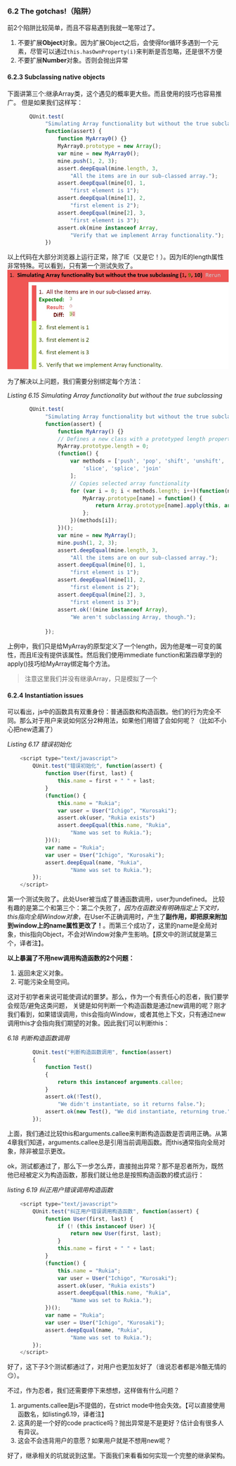 ### 6.2 The gotchas!（陷阱）

前2个陷阱比较简单，而且不容易遇到我就一笔带过了。

1. 不要扩展**Object**对象。因为扩展Object之后，会使得for循环多遇到一个元素，尽管可以通过`this.hasOwnProperty(i)`来判断是否忽略，还是很不方便
2. 不要扩展**Number**对象。否则会抛出异常

#### 6.2.3 Subclassing native objects

下面讲第三个:继承Array类，这个遇见的概率更大些。而且使用的技巧也容易推广。
但是如果我们这样写：

```javascript
       QUnit.test(
            "Simulating Array functionality but without the true subclassing",
            function(assert) {
                function MyArray0() {}
                MyArray0.prototype = new Array();
                var mine = new MyArray0();
                mine.push(1, 2, 3);
                assert.deepEqual(mine.length, 3,
                    "All the items are in our sub-classed array.");
                assert.deepEqual(mine[0], 1,
                    "first element is 1");
                assert.deepEqual(mine[1], 2,
                    "first element is 2");
                assert.deepEqual(mine[2], 3,
                    "first element is 3");
                assert.ok(mine instanceof Array,
                    "Verify that we implement Array functionality.");
            })
```

以上代码在大部分浏览器上运行正常，除了IE（又是它！）。因为IE的length属性非常特殊。可以看到，只有第一个测试失败了。
![继承Array失败](https://github.com/flybywind/SecretsOfJavaScriptNinja/blob/master/img/6.16_0.jpg)

为了解决以上问题，我们需要分别绑定每个方法：

*Listing 6.15 Simulating Array functionality but without the true subclassing*

```javascript
       QUnit.test(
            "Simulating Array functionality but without the true subclassing",
            function(assert) {
                function MyArray() {}
                // Defines a new class with a prototyped length property￼￼￼
                MyArray.prototype.length = 0;
                (function() {
                    var methods = ['push', 'pop', 'shift', 'unshift',
                        'slice', 'splice', 'join'
                    ];
                    // Copies selected array functionality￼
                    for (var i = 0; i < methods.length; i++)(function(name) {
                        MyArray.prototype[name] = function() {
                            return Array.prototype[name].apply(this, arguments);
                        };
                    })(methods[i]);
                })();
                var mine = new MyArray();
                mine.push(1, 2, 3);
                assert.deepEqual(mine.length, 3,
                    "All the items are on our sub-classed array.");
                assert.deepEqual(mine[0], 1,
                    "first element is 1");
                assert.deepEqual(mine[1], 2,
                    "first element is 2");
                assert.deepEqual(mine[2], 3,
                    "first element is 3");
                assert.ok(!(mine instanceof Array),
                    "We aren't subclassing Array, though.");

            });
```
   
上例中，我们只是给MyArray的原型定义了一个length，因为他是唯一可变的属性，而且IE没有提供该属性。然后我们使用immediate function和第四章学到的apply()技巧给MyArray绑定每个方法。
> 注意这里我们并没有继承Array，只是模拟了一个

#### 6.2.4 Instantiation issues

可以看出，js中的函数具有双重身份：普通函数和构造函数。他们的行为完全不同。那么对于用户来说如何区分2种用法，如果他们用错了会如何呢？（比如不小心把new遗漏了）

*Listing 6.17 错误初始化*

```javascript
    <script type="text/javascript">
        QUnit.test("错误初始化", function(assert) {
            function User(first, last) {
                this.name = first + " " + last;
            }
            (function() {
                this.name = "Rukia";
                var user = User("Ichigo", "Kurosaki");
                assert.ok(user, "Rukia exists")
                assert.deepEqual(this.name, "Rukia",
                    "Name was set to Rukia.");
            })();
            var name = "Rukia";
            var user = User("Ichigo", "Kurosaki");
            assert.deepEqual(name, "Rukia",
                    "Name was set to Rukia.");
        });
    </script>
```

第一个测试失败了。此处User被当成了普通函数调用，user为undefined。
比较有趣的是第二个和第三个：第二个失败了，*因为在函数没有明确指定上下文时，this指向全局Window对象*，在User不正确调用时，产生了**副作用，即把原来附加到window上的name属性更改了！**。而第三个成功了，这里的name是全局对象，this指向Object，不会对Window对象产生影响。【原文中的测试就是第三个，译者注】。

**以上暴漏了不用new调用构造函数的2个问题：**

1. 返回未定义对象。
2. 可能污染全局空间。

这对于初学者来说可能使调试的噩梦。那么，作为一个有责任心的忍者，我们要学会规范/避免这类问题，
关键是如何判断一个构造函数是通过new调用的呢？刚才我们看到，如果错误调用，this会指向Window，或者其他上下文，只有通过new调用this才会指向我们期望的对象。因此我们可以判断this：

*6.18 判断构造函数调用*

```javascript
        QUnit.test("判断构造函数调用", function(assert)
        {
            function Test()
            {
                return this instanceof arguments.callee;
            }
            assert.ok(!Test(),
                "We didn't instantiate, so it returns false.");
            assert.ok(new Test(), "We did instantiate, returning true.");
        });
```

上面，我们通过比较this和arguments.callee来判断构造函数是否调用正确。从第4章我们知道，arguments.callee总是引用当前调用函数。而this通常指向全局对象，除非被显示更改。

ok，测试都通过了，那么下一步怎么弄，直接抛出异常？那不是忍者所为，既然他已经被定义为构造函数，那我们就让他总是按照构造函数的模式运行：

*listing 6.19 纠正用户错误调用构造函数*
```javascript
    <script type="text/javascript">
        QUnit.test("纠正用户错误调用构造函数", function(assert) {
            function User(first, last) {
                if (! (this instanceof User) ){
                    return new User(first, last);
                }
                this.name = first + " " + last;
            }
            (function() {
                this.name = "Rukia";
                var user = User("Ichigo", "Kurosaki");
                assert.ok(user, "Rukia exists")
                assert.deepEqual(this.name, "Rukia",
                    "Name was set to Rukia.");
            })();
            var name = "Rukia";
            var user = User("Ichigo", "Kurosaki");
            assert.deepEqual(name, "Rukia",
                    "Name was set to Rukia.");
        });
    </script>
```

好了，这下子3个测试都通过了，对用户也更加友好了（谁说忍者都是冷酷无情的:smirk:）。

不过，作为忍者，我们还需要停下来想想，这样做有什么问题？

1. arguments.callee是js不提倡的，在strict mode中他会失效。【可以直接使用函数名，如listing6.19，译者注】
2. 这真的是一个好的code practice吗？抛出异常是不是更好？估计会有很多人有异议。
3. 这会不会违背用户的意愿？如果用户就是不想用new呢？

好了，继承相关的坑就说到这里。下面我们来看看如何实现一个完整的继承架构。